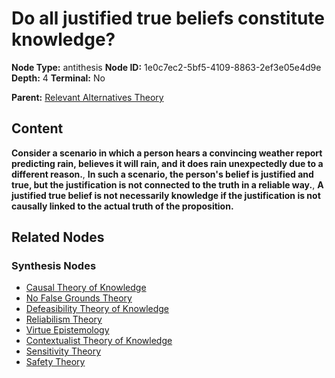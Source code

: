 # Do all justified true beliefs constitute knowledge?

**Node Type:** antithesis
**Node ID:** 1e0c7ec2-5bf5-4109-8863-2ef3e05e4d9e
**Depth:** 4
**Terminal:** No

**Parent:** [Relevant Alternatives Theory](relevant-alternatives-theory-synthesis-abf2a878-2a24-4b04-aec1-b3f1fce56257.md)

## Content

**Consider a scenario in which a person hears a convincing weather report predicting rain, believes it will rain, and it does rain unexpectedly due to a different reason.**, **In such a scenario, the person's belief is justified and true, but the justification is not connected to the truth in a reliable way.**, **A justified true belief is not necessarily knowledge if the justification is not causally linked to the actual truth of the proposition.**

## Related Nodes

### Synthesis Nodes

- [Causal Theory of Knowledge](causal-theory-of-knowledge-synthesis-9e55cdd8-3715-432b-9aa9-c2e4289d4e77.md)
- [No False Grounds Theory](no-false-grounds-theory-synthesis-3bc2bda8-9bd4-4c56-90e9-e42eca66f6a5.md)
- [Defeasibility Theory of Knowledge](defeasibility-theory-of-knowledge-synthesis-d9753036-7b1e-47e2-810e-ad64fa5229a4.md)
- [Reliabilism Theory](reliabilism-theory-synthesis-ff7f2570-5773-4acf-8db1-7c283b422744.md)
- [Virtue Epistemology](virtue-epistemology-synthesis-df58454b-e8e0-4c33-a358-72f44889df3f.md)
- [Contextualist Theory of Knowledge](contextualist-theory-of-knowledge-synthesis-0dbfc7c5-0b27-4cd6-b70c-36877fb88152.md)
- [Sensitivity Theory](sensitivity-theory-synthesis-20dd2753-b927-4d02-a848-8fef90342b11.md)
- [Safety Theory](safety-theory-synthesis-9e911499-8fbb-4fbf-9c4c-ebe6bb4d24b4.md)
